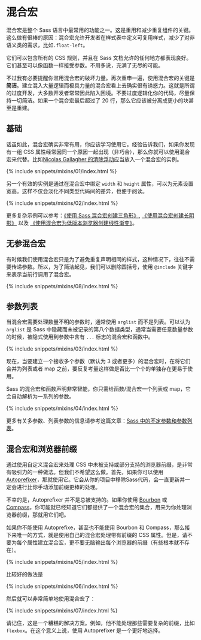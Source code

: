 
# 混合宏

混合宏是整个 Sass 语言中最常用的功能之一。这是重用和减少重复组件的关键。这么做有很棒的原因：混合宏允许开发者在样式表中定义可复用样式，减少了对非语义类的需求，比如`.float-left`。

它们可以包含所有的 CSS 规则，并且在 Sass 文档允许的任何地方都表现良好。它们甚至可以像函数一样接受参数。不用多说，充满了无尽的可能。

不过我有必要提醒你滥用混合宏的破坏力量。再次重申一遍，使用混合宏的关键是**简洁**。建立混入大量逻辑而极具力量的混合宏看上去确实很有诱惑力。这就是所谓的过度开发，大多数开发者常常因此陷入困境。不要过度逻辑化你的代码，尽量保持一切简洁。如果一个混合宏最后超过了 20 行，那么它应该被分离成更小的块甚至是重建。

## 基础

话虽如此，混合宏确实非常有用，你应该学习使用它。经验告诉我们，如果你发现有一组 CSS 属性经常因同一个原因一起出现（非巧合），那么你就可以使用混合宏来代替。比如[Nicolas Gallagher 的清除浮动](http://nicolasgallagher.com/micro-clearfix-hack/)应当放入一个混合宏的实例。

{% include snippets/mixins/01/index.html %}

另一个有效的实例是通过在混合宏中绑定 `width` 和 `height` 属性，可以为元素设置宽高。这样不仅会淡化不同类型代码间的差异，也便于阅读。

{% include snippets/mixins/02/index.html %}

更多复杂示例可以参考：[《使用 Sass 混合宏创建三角形》](https://www.sitepoint.com/sass-mixin-css-triangles/), [《使用混合宏创建长阴影》](https://www.sitepoint.com/ultimate-long-shadow-sass-mixin/) 以及 [《使用混合宏为低版本浏览器创建线性渐变》](https://www.sitepoint.com/building-linear-gradient-mixin-sass/)。

## 无参混合宏

有时候我们使用混合宏只是为了避免重复声明相同的样式，这种情况下，往往不需要传递参数。所以，为了简洁起见，我们可以删除圆括号，使用 `@include` 关键字来表示当前行调用了混合宏。

{% include snippets/mixins/08/index.html %}

## 参数列表

当混合宏需要处理数量不明的参数时，通常使用 `arglist` 而不是列表。可以认为 `arglist` 是 Sass 中隐藏而未被记录的第八个数据类型，通常当需要任意数量参数的时候，被隐式使用到参数中含有 `...` 标志的混合宏和函数中。

{% include snippets/mixins/03/index.html %}

现在，当要建立一个接收多个参数（默认为 3 或者更多）的混合宏时，在将它们合并为列表或者 map 之前，要反复考量这样做是否比一个个的单独存在更易于使用。

Sass 的混合宏和函数声明非常智能，你只需给函数/混合宏一个列表或 map，它会自动解析为一系列的参数。

{% include snippets/mixins/04/index.html %}

更多有关多参数、列表参数的信息请参考这篇文章：[Sass 中的不定参数和参数列表](https://www.sitepoint.com/sass-multiple-arguments-lists-or-arglist/)。
  
## 混合宏和浏览器前缀

通过使用自定义混合宏来处理 CSS 中未被支持或部分支持的浏览器前缀，是非常有吸引力的一种做法。但我们不希望这么做。首先，如果你可以使用 [Autoprefixer](https://github.com/postcss/autoprefixer)，那就使用它。它会从你的项目中移除Sass代码，会一直更新并一定会进行比你手动添加前缀更棒的处理。

不幸的是，Autoprefixer 并不是总被支持的。如果你使用 [Bourbon](https://bourbon.io/) 或 [Compass](http://compass-style.org/)，你可能就已经知道它们都提供了一个混合宏的集合，用来为你处理浏览器前缀，那就用它们吧。

如果你不能使用 Autoprefixe，甚至也不能使用 Bourbon 和 Compass，那么接下来唯一的方式，就是使用自己的混合宏处理带有前缀的 CSS 属性。但是，请不要为每个属性建立混合宏，更不要无脑输出每个浏览器的前缀（有些根本就不存在）。

{% include snippets/mixins/05/index.html %}

比较好的做法是

{% include snippets/mixins/06/index.html %}

然后就可以非常简单地使用混合宏了：

{% include snippets/mixins/07/index.html %}

请记住，这是一个糟糕的解决方案。例如，他不能处理那些需要复杂的前缀，比如 `flexbox`。在这个意义上说，使用 Autoprefixer 是一个更好地选择。
